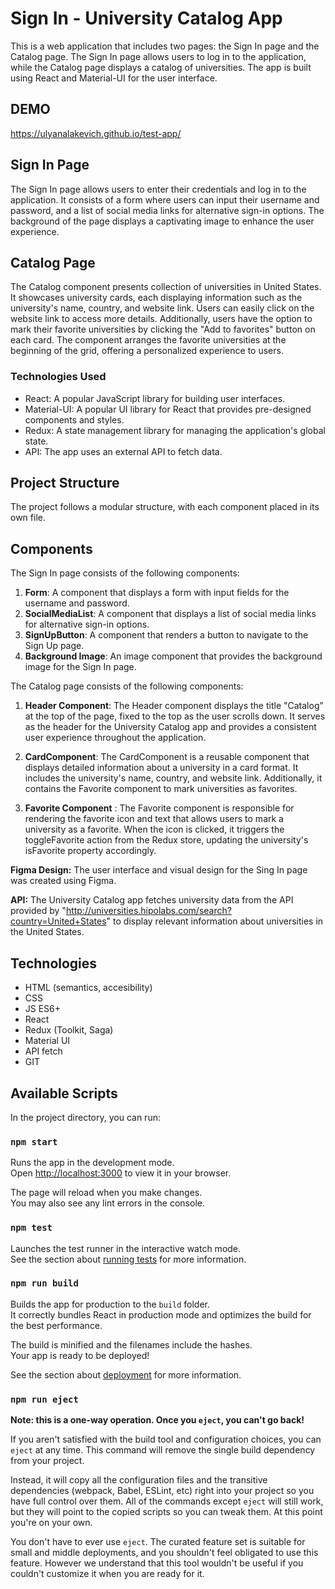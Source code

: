 # Sign In - University Catalog App 

This is a web application that includes two pages: the Sign In page and the Catalog page. The Sign In page allows users to log in to the application, while the Catalog page displays a catalog of universities. The app is built using React and Material-UI for the user interface.

## DEMO
https://ulyanalakevich.github.io/test-app/

## Sign In Page

The Sign In page allows users to enter their credentials and log in to the application. It consists of a form where users can input their username and password, and a list of social media links for alternative sign-in options. The background of the page displays a captivating image to enhance the user experience.

## Catalog Page

The Catalog component presents collection of universities in United States. It showcases university cards, each displaying information such as the university's name, country, and website link. Users can easily click on the website link to access more details. Additionally, users have the option to mark their favorite universities by clicking the "Add to favorites" button on each card. The component arranges the favorite universities at the beginning of the grid, offering a personalized experience to users. 

### Technologies Used

- React: A popular JavaScript library for building user interfaces.
- Material-UI: A popular UI library for React that provides pre-designed components and styles.
- Redux: A state management library for managing the application's global state.
- API: The app uses an external API to fetch data.

## Project Structure

The project follows a modular structure, with each component placed in its own file.

## Components

The Sign In page consists of the following components:

1. **Form**: A component that displays a form with input fields for the username and password.
2. **SocialMediaList**: A component that displays a list of social media links for alternative sign-in options.
3. **SignUpButton**: A component that renders a button to navigate to the Sign Up page.
4. **Background Image**: An image component that provides the background image for the Sign In page.

The Catalog page consists of the following components:

1. **Header Component**: The Header component displays the title "Catalog" at the top of the page, fixed to the top as the user scrolls down. It serves as the header for the University Catalog app and provides a consistent user experience throughout the application.
2. **CardComponent**: The CardComponent is a reusable component that displays detailed information about a university in a card format. It includes the university's name, country, and website link. Additionally, it contains the Favorite component to mark universities as favorites.

3. **Favorite Component** : The Favorite component is responsible for rendering the favorite icon and text that allows users to mark a university as a favorite. When the icon is clicked, it triggers the toggleFavorite action from the Redux store, updating the university's isFavorite property accordingly.


**Figma Design:** The user interface and visual design for the Sing In page was created using Figma.

**API:** The University Catalog app fetches university data from the API provided by "http://universities.hipolabs.com/search?country=United+States" to display relevant information about universities in the United States.

## Technologies
- HTML (semantics, accesibility)
- CSS 
- JS ES6+
- React
- Redux (Toolkit, Saga)
- Material UI
- API fetch
- GIT


## Available Scripts

In the project directory, you can run:

### `npm start`

Runs the app in the development mode.\
Open [http://localhost:3000](http://localhost:3000) to view it in your browser.

The page will reload when you make changes.\
You may also see any lint errors in the console.

### `npm test`

Launches the test runner in the interactive watch mode.\
See the section about [running tests](https://facebook.github.io/create-react-app/docs/running-tests) for more information.

### `npm run build`

Builds the app for production to the `build` folder.\
It correctly bundles React in production mode and optimizes the build for the best performance.

The build is minified and the filenames include the hashes.\
Your app is ready to be deployed!

See the section about [deployment](https://facebook.github.io/create-react-app/docs/deployment) for more information.

### `npm run eject`

**Note: this is a one-way operation. Once you `eject`, you can't go back!**

If you aren't satisfied with the build tool and configuration choices, you can `eject` at any time. This command will remove the single build dependency from your project.

Instead, it will copy all the configuration files and the transitive dependencies (webpack, Babel, ESLint, etc) right into your project so you have full control over them. All of the commands except `eject` will still work, but they will point to the copied scripts so you can tweak them. At this point you're on your own.

You don't have to ever use `eject`. The curated feature set is suitable for small and middle deployments, and you shouldn't feel obligated to use this feature. However we understand that this tool wouldn't be useful if you couldn't customize it when you are ready for it.

